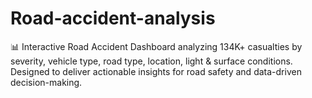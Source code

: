 # Road-accident-analysis
📊 Interactive Road Accident Dashboard analyzing 134K+ casualties by severity, vehicle type, road type, location, light &amp; surface conditions. Designed to deliver actionable insights for road safety and data-driven decision-making.
